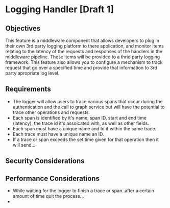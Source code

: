 # Logging Handler [Draft 1]

## Objectives

This feature is a middleware component that allows developers to plug in their own 3rd party logging platform to there application, and monitor items relating to the latency of the requests and responses of the handlers in the middleware pipeline. These items will be provided to a thrid party logging framework. This feature also allows you to configure a mechanism to track request that go over a specified time and provide that information to 3rd party apropriate log level. 

## Requirements 
 <ul>
 <li>The logger will allow users to trace various spans that occur during the authentication and the call to graph service but will have the potential to trace other operations and requests.</li> 
 <li>Each span is identified by it's name, span ID, start and end time (latency), the trace id it's assoicated with, as well as other           fields.</li>
  <li> Each span must have a unique name and Id if within the same trace.</li>
  <li> Each trace must have a unique name an ID.</li>
  <li> If a trace or span exceeds the set time given for that operation then it will send...</li>
 </ul>
 
## Security Considerations

## Performance Considerations
<ul>
 <li>While waiting for the logger to finish a trace or span..after a certain amount of time quit the process...<li>
</ul>
